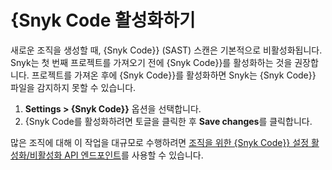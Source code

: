 # {Snyk Code 활성화하기

새로운 조직을 생성할 때, {Snyk Code}} (SAST) 스캔은 기본적으로 비활성화됩니다. Snyk는 첫 번째 프로젝트를 가져오기 전에 {Snyk Code}}를 활성화하는 것을 권장합니다. 프로젝트를 가져온 후에 {Snyk Code}}를 활성화하면 Snyk는 {Snyk Code}} 파일을 감지하지 못할 수 있습니다.

1. **Settings > {Snyk Code}}** 옵션을 선택합니다.
2. {Snyk Code를 활성화하려면 토글을 클릭한 후 **Save changes**를 클릭합니다.

많은 조직에 대해 이 작업을 대규모로 수행하려면 [조직을 위한 {Snyk Code}} 설정 활성화/비활성화 API 엔드포인트](../../../../snyk-api/reference/sastsettings.md#orgs-org\_id-settings-sast)를 사용할 수 있습니다.